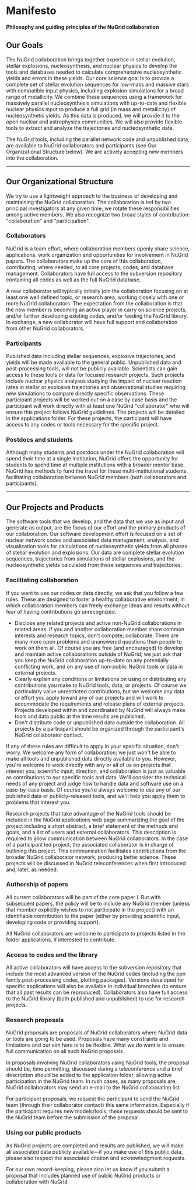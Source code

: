 # Manifesto
**Philosophy and guiding principles of the NuGrid collaboration**

## Our Goals
The NuGrid collaboration brings together expertise in stellar evolution, stellar explosions, nucleosynthesis, and nuclear physics to develop the tools and databases needed to calculate comprehensive nucleosynthetic yields and errors in these yields. Our core science goal is to provide a complete set of stellar evolution sequences for low-mass and massive stars with compatible input physics, including explosion simulations for a broad range of metallicity. We combine these sequences using a framework for massively parallel nucleosynthesis simulations with up-to-date and flexible nuclear physics input to produce a full grid (in mass and metallicity) of nucleosynthetic yields. As this data is produced, we will provide it to the open nuclear and astrophysics communities. We will also provide flexible tools to extract and analyze the trajectories and nucleosynthetic data.

The NuGrid tools, including the parallel network code and unpublished data, are available to NuGrid collaborators and participants (see Our Organizational Structure below). We are actively accepting new members into the collaboration.

- - - -

## Our Organizational Structure
We try to use a lightweight approach to the business of developing and maintaining the NuGrid collaboration. The collaboration is led by two principal investigators at any given time; we rotate these responsibilities among active members. We also recognize two broad styles of contribution: "collaboration" and "participation".

### Collaborators
NuGrid is a team effort, where collaboration members openly share science, applications, work organization and opportunities for involvement in NuGrid papers. The collaborators make up the core of this collaboration, contributing, where needed, to all core projects, codes, and database management. Collaborators have full access to the subversion repository containing all codes as well as the full NuGrid database.

A new collaborator will typically initially join the collaboration focusing on at least one well defined topic, or research area, working closely with one or more NuGrid collaborators. The expectation from the collaboration is that the new member is becoming an active player in carry on science projects, and/or further developing existing codes, and/or feeding the NuGrid library. In exchange, a new collaborator will have full support and collaboration from other NuGrid collaborators.

### Participants
Published data including stellar sequences, explosive trajectories, and yields will be made available to the general public. Unpublished data and post-processing tools, will not be publicly available. Scientists can gain access to these tools or data for focused research projects. Such projects include nuclear physics analyses studying the impact of nuclear reaction rates in stellar or explosive trajectories and observational studies requiring new simulations to compare directly specific observations. These participant projects will be worked out on a case by case basis and the participant will work directly with at least one NuGrid "collaborator" who will ensure this project follows NuGrid guidelines. The projects will be detailed in the applications folder. For these projects, the participant will have access to any codes or tools necessary for the specific project.

### Postdocs and students
Although many students and postdocs under the NuGrid collaboration will spend their time at a single institution, NuGrid offers the opportunity for students to spend time at multiple institutions with a broader mentor base. NuGrid has methods to fund the travel for these multi-institutional students, facilitating collaboration between NuGrid members (both collaborators and participants).

- - - - 

## Our Projects and Products
The software tools that we develop, and the data that we use as input and generate as output, are the focus of our effort and the primary products of our collaboration. Our software development effort is focused on a set of nuclear network codes and associated data management, analysis, and visualization tools for calculations of nucleosynthetic yields from all phases of stellar evolution and explosions. Our data are complete stellar evolution sequences, trajectories from simulations of stellar explosions, and the nucleosynthetic yields calculated from these sequences and trajectories.

### Facilitating collaboration
If you want to use our codes or data directly, we ask that you follow a few rules. These are designed to foster a healthy collaborative environment, in which collaboration members can freely exchange ideas and results without fear of having contributions go unrecognized.

* Disclose any related projects and active non-NuGrid collaborations in related areas. If you and another collaboration member share common interests and research topics, don't compete; collaborate. There are many more open problems and unanswered questions than people to work on them all. Of course you are free (and encouraged) to develop and maintain active collaborations outside of NuGrid; we just ask that you keep the NuGrid collaboration up-to-date on any potentially conflicting work, and on any use of non-public NuGrid tools or data in external projects.
* Clearly explain any conditions or limitations on using or distributing any contributions you make to NuGrid tools, data, or projects. Of course we particularly value unrestricted contributions, but we welcome any data or effort you apply toward any of our projects and will work to accommodate the requirements and release plans of external projects. Projects developed within and coordinated by NuGrid will always make tools and data public at the time results are published.
* Don't distribute code or unpublished data outside the collaboration. All projects by a participant should be organized through the participant's NuGrid collaborator contact.

If any of these rules are difficult to apply in your specific situation, don't worry. We welcome any form of collaboration; we just won't be able to make all tools and unpublished data directly available to you. However, you're welcome to work directly with any or all of us on projects that interest you; scientific input, direction, and collaboration is just as valuable as contributions to our specific tools and data. We'll consider the technical needs of any project and judge how to handle data and software use on a case-by-case basis. Of course you're always welcome to use any of our published data or publicly-released tools, and we'll help you apply them to problems that interest you.

Research projects that take advantage of the NuGrid tools should be included in the NuGrid applications web page summarizing the goal of the project including a short abstract, a brief statement of the methods and goals, and a list of users and external collaborators. This description is required to allow communication between NuGrid collaborators. In the case of a participant led project, the associated collaborator is in charge of outlining this project. This communication facilitates contributions from the broader NuGrid collaborator network, producing better science. These projects will be discussed in NuGrid teleconferences when first introduced and, later, as needed.

### Authorship of papers
All current collaborators will be part of the core paper I. But with subsequent papers, the policy will be to include any NuGrid member (unless that member explicitly wishes to not participate in the project) with an identifiable contribution to the paper (either by providing scientific input, developing code or providing support).

All NuGrid collaborators are welcome to participate to projects listed in the folder applications, if interested to contribute.

### Access to codes and the library
All active collaborators will have access to the subversion repository that include the most advanced version of the NuGrid codes (including the ppn family post-processing codes, plotting packages). Versions developed for specific applications will also be available in individual branches (to ensure that all past results can be reproduced). Collaborators also have full access to the NuGrid library (both published and unpublished) to use for research projects.

### Research proposals
NuGrid proposals are proposals of NuGrid collaborators where NuGrid data or tools are going to be used. Proposals have many constraints and limitations and our aim here is to be flexible. What we do want is to ensure full communication on all such NuGrid proposals.

In proposals involving NuGrid collaborators using NuGrid tools, the proposal should be, time permitting, discussed during a teleconference and a brief description should be added to the application folder, allowing active participation in the NuGrid team. In rush cases, as many proposals are, NuGrid collaborators may send an e-mail to the NuGrid collaboration list.

For participant proposals, we request the participant to send the NuGrid team (through their collaborator contact) this same information. Especially if the participant requires new models/tools, these requests should be sent to the NuGrid team before the submission of the proposal.

### Using our public products
As NuGrid projects are completed and results are published, we will make all associated data publicly available—if you make use of this public data, please also respect the associated citation and acknowledgment requests.

For our own record-keeping, please also let us know if you submit a proposal that includes planned use of public NuGrid products or collaboration with NuGrid.
